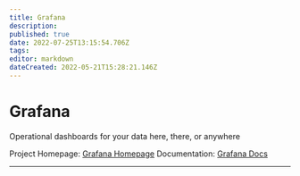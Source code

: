 ```yaml
---
title: Grafana
description: 
published: true
date: 2022-07-25T13:15:54.706Z
tags: 
editor: markdown
dateCreated: 2022-05-21T15:28:21.146Z
---
```

# Grafana
Operational dashboards for your data here, there, or anywhere

Project Homepage: [Grafana Homepage](https://grafana.com)
Documentation: [Grafana Docs](https://grafana.com/docs/)

---
